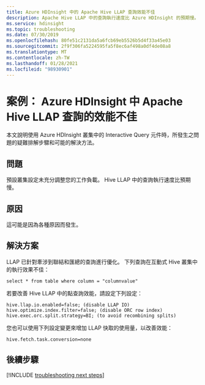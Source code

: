 ```yaml
---
title: Azure HDInsight 中的 Apache Hive LLAP 查詢效能不佳
description: Apache Hive LLAP 中的查詢執行速度比 Azure HDInsight 的預期慢。
ms.service: hdinsight
ms.topic: troubleshooting
ms.date: 07/30/2019
ms.openlocfilehash: 80fe51c2131da5a6fcb69eb5526b5d4f33a45e03
ms.sourcegitcommit: 2f9f306fa5224595fa5f8ec6af498a0df4de08a8
ms.translationtype: MT
ms.contentlocale: zh-TW
ms.lasthandoff: 01/28/2021
ms.locfileid: "98930901"
---
```

# <a name="scenario-poor-performance-in-apache-hive-llap-queries-in-azure-hdinsight"></a>案例： Azure HDInsight 中 Apache Hive LLAP 查詢的效能不佳

本文說明使用 Azure HDInsight 叢集中的 Interactive Query 元件時，所發生之問題的疑難排解步驟和可能的解決方法。

## <a name="issue"></a>問題

預設叢集設定未充分調整您的工作負載。 Hive LLAP 中的查詢執行速度比預期慢。

## <a name="cause"></a>原因

這可能是因為各種原因而發生。

## <a name="resolution"></a>解決方案

LLAP 已針對牽涉到聯結和匯總的查詢進行優化。 下列查詢在互動式 Hive 叢集中的執行效果不佳：

```
select * from table where column = "columnvalue"
```

若要改善 Hive LLAP 中的點查詢效能，請設定下列設定：

```
hive.llap.io.enabled=false; (disable LLAP IO)
hive.optimize.index.filter=false; (disable ORC row index)
hive.exec.orc.split.strategy=BI; (to avoid recombining splits)
```

您也可以使用下列設定變更來增加 LLAP 快取的使用量，以改善效能：

```
hive.fetch.task.conversion=none
```

## <a name="next-steps"></a>後續步驟

[!INCLUDE [troubleshooting next steps](../../../includes/hdinsight-troubleshooting-next-steps.md)]